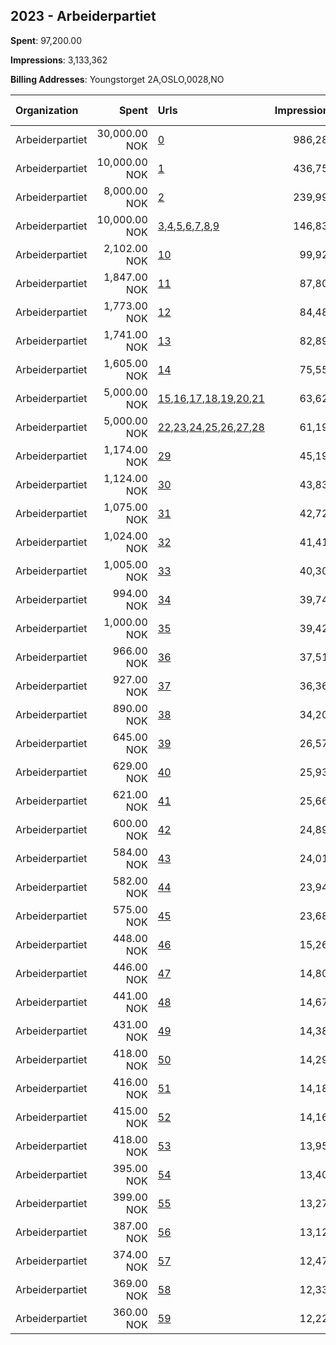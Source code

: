 ## 2023 - Arbeiderpartiet 
**Spent**: 97,200.00

**Impressions**: 3,133,362

**Billing Addresses**: Youngstorget 2A,OSLO,0028,NO

|Organization|Spent|Urls|Impressions|Genders|Age Brackets|Country Codes|
|:---|---:|:---|---:|:---|:---|:---|
|Arbeiderpartiet|30,000.00 NOK|[0](https://www.snap.com/political-ads/asset/3942cc5d004cb76431f68b39ac440b6a6ea5d553877c87d35077bf1d18bf0a70?mediaType=mp4)|986,287||18+|norway|
|Arbeiderpartiet|10,000.00 NOK|[1](https://www.snap.com/political-ads/asset/4330cabdd1cb9e91ee784d4addb91d43ee5932241d1e0213331e0bd1263b68d0?mediaType=mp4)|436,758||35+|norway|
|Arbeiderpartiet|8,000.00 NOK|[2](https://www.snap.com/political-ads/asset/3942cc5d004cb76431f68b39ac440b6a6ea5d553877c87d35077bf1d18bf0a70?mediaType=mp4)|239,991||18+|norway|
|Arbeiderpartiet|10,000.00 NOK|[3](https://www.snap.com/political-ads/asset/fd2435e36516550a6fba6ca2698a32ac1c299751242b31341016dd36fd86e964?mediaType=mp4),[4](https://www.snap.com/political-ads/asset/1897df0f6e007949349bb0222d31372536a6351a7acbc63bada28568acb53e75?mediaType=mp4),[5](https://www.snap.com/political-ads/asset/69e0a2d25126f3cceece33bc9b24d31e2687b076e48aa621f541d69fbf469ca5?mediaType=mp4),[6](https://www.snap.com/political-ads/asset/a40f089e674f5a529c12ece7b38fb0a02626fccdd07728a0392365244140fd2d?mediaType=mp4),[7](https://www.snap.com/political-ads/asset/33b0db0fd5a8a6e5e61d0c4d8a8ddf785179c4a4219ca5ce8a284cab2fa3d8e3?mediaType=mp4),[8](https://www.snap.com/political-ads/asset/640455a345fbda0bc805d2ee0830996fe5e7c73c8befacee47f0277770639507?mediaType=mp4),[9](https://www.snap.com/political-ads/asset/0799703575879c2a07407304f5780d404fb9a5d55311ff0470f7842aad174ecc?mediaType=mp4)|146,838||18+||
|Arbeiderpartiet|2,102.00 NOK|[10](https://www.snap.com/political-ads/asset/e7ab652fe703f97ffd3d27e704e074c7adeb9a9513d6e1ae214ca835f9fb8b42?mediaType=mp4)|99,924||18+||
|Arbeiderpartiet|1,847.00 NOK|[11](https://www.snap.com/political-ads/asset/cce6759fb9643399f0d6be24644d94b725f14c70c03f39f0dfe2dc2cc5bea51d?mediaType=mp4)|87,807||18+||
|Arbeiderpartiet|1,773.00 NOK|[12](https://www.snap.com/political-ads/asset/468c63c763a0f44104d7008cce6697b5e075a1f3aef3ff6149b9cd99c67216fc?mediaType=mp4)|84,486||18+||
|Arbeiderpartiet|1,741.00 NOK|[13](https://www.snap.com/political-ads/asset/3223ff6414da8cb7a23c97455494786556d1c57ad4145331f7039db37d62cf21?mediaType=mp4)|82,891||18+||
|Arbeiderpartiet|1,605.00 NOK|[14](https://www.snap.com/political-ads/asset/b906ff734a4db3b4a14fc3d0c9703d13df714dd1385ff069c11bc7465d90d2e4?mediaType=mp4)|75,550||18+||
|Arbeiderpartiet|5,000.00 NOK|[15](https://www.snap.com/political-ads/asset/eba92d05321699beffbf9f0a33ced52f9b27cf848ed45102219f77a0e499da9d?mediaType=mp4),[16](https://www.snap.com/political-ads/asset/a83d13ddc2ccd6d6a886bb1b81dc850735213dc15b2def2b6b1a8b0674de06e0?mediaType=mp4),[17](https://www.snap.com/political-ads/asset/5c649f9733de154afaa76160e4300c92512a591060d30ca655dd1bc49b54129c?mediaType=mp4),[18](https://www.snap.com/political-ads/asset/c1966d2337b610f1b3a4eac680f8f6a1320a3b02c2a67cb2a1de309388dfbf84?mediaType=mp4),[19](https://www.snap.com/political-ads/asset/857a86947f961edf04f934ffcea295eba052297f64f411688df859b892882605?mediaType=mp4),[20](https://www.snap.com/political-ads/asset/b9cd3490c13febd01a63e78edc02688ad5695535eea8164274f8908a39d5a1b4?mediaType=mp4),[21](https://www.snap.com/political-ads/asset/e06c279edf4976d213b9c295c5d80aea850ad846dd4d2bbb6f2f9b7c8b81ec9c?mediaType=mp4)|63,622||18+|norway|
|Arbeiderpartiet|5,000.00 NOK|[22](https://www.snap.com/political-ads/asset/510369db9d2fd3546cdbaccba9eee657f0f50a8e003cf57b37ad44fd2a7f3ba7?mediaType=mp4),[23](https://www.snap.com/political-ads/asset/c947aa97976d8a14c259a198ada7995805efa28cd49250c049b2d138dfa92261?mediaType=mp4),[24](https://www.snap.com/political-ads/asset/d7abff567390b8d9cde463ad17dc26793b366f9041fe559a65e73adca3c98e77?mediaType=mp4),[25](https://www.snap.com/political-ads/asset/a68ba19907964e0f0a821d5d48ca5c253dafc413f741c40631021ea39e915063?mediaType=mp4),[26](https://www.snap.com/political-ads/asset/7f3b24b27f18137ab2e189a73786f0f32173d38152d6caf7ede9a0728b6259e3?mediaType=mp4),[27](https://www.snap.com/political-ads/asset/1900c67a49eaa49e53f79522a26492ec986f2eea6c0dcf09f5e6dee4bd696027?mediaType=mp4),[28](https://www.snap.com/political-ads/asset/ceefd631bf45a1429fdf965649713dcb5126c835c1be7195044df0f9a0336c8a?mediaType=mp4)|61,195||18+|norway|
|Arbeiderpartiet|1,174.00 NOK|[29](https://www.snap.com/political-ads/asset/193b8b5684edc78be8584395b1fea576f1f6e6bea695fd286b35664b217658fa?mediaType=mp4)|45,195||18+|norway|
|Arbeiderpartiet|1,124.00 NOK|[30](https://www.snap.com/political-ads/asset/1e27bb5748b0b06499f428d94322caa06e5c21259284092ba85159a9041264a4?mediaType=mp4)|43,839||18+|norway|
|Arbeiderpartiet|1,075.00 NOK|[31](https://www.snap.com/political-ads/asset/4ed164db0e9fb22ac2476b4bde86258bfbae32a0ab1c622879774e437b8f3f29?mediaType=mp4)|42,729||18+|norway|
|Arbeiderpartiet|1,024.00 NOK|[32](https://www.snap.com/political-ads/asset/91dc1c69942ffb1945bbe432318e119e914eb6dccfb7dc42928282edad6d1ab3?mediaType=mp4)|41,417||18+|norway|
|Arbeiderpartiet|1,005.00 NOK|[33](https://www.snap.com/political-ads/asset/e1017bb2503e79f39295c50d3447a991f6e02db65f88dc769665051e635a598b?mediaType=mp4)|40,302||18+|norway|
|Arbeiderpartiet|994.00 NOK|[34](https://www.snap.com/political-ads/asset/92c71359e043047fdd0f8bf4bb22dd01690b0442585628c186bb05275beb9b54?mediaType=mp4)|39,746||18+|norway|
|Arbeiderpartiet|1,000.00 NOK|[35](https://www.snap.com/political-ads/asset/73f6e6068db314e08e4724962ae708e21b043e97b144e03a602ddf5404b58f10?mediaType=mp4)|39,420||18+|norway|
|Arbeiderpartiet|966.00 NOK|[36](https://www.snap.com/political-ads/asset/1a65fa3987d1ae9a7ec5d16923ff055a2bf7a79b1f2db47bea1ab78f4ffa8991?mediaType=mp4)|37,519||18+|norway|
|Arbeiderpartiet|927.00 NOK|[37](https://www.snap.com/political-ads/asset/511e4767b0d91e0b919bef7ab0154666d6056461de13f51e772c92992bb6c409?mediaType=mp4)|36,361||18+|norway|
|Arbeiderpartiet|890.00 NOK|[38](https://www.snap.com/political-ads/asset/34e3e65c2cb27a47586dea305bd2f68fab2ee59fe5859277908f966e198e3ec5?mediaType=mp4)|34,201||18+|norway|
|Arbeiderpartiet|645.00 NOK|[39](https://www.snap.com/political-ads/asset/45c1aae8d560bccf5f0d3d36692d53eb28efa9701836e78bde5006d131d2ae66?mediaType=mp4)|26,576||18+||
|Arbeiderpartiet|629.00 NOK|[40](https://www.snap.com/political-ads/asset/c1024b082e6c0a9bd54c87c0182da1c494bab5776c7a96770498d5699cd62aab?mediaType=mp4)|25,936||18+||
|Arbeiderpartiet|621.00 NOK|[41](https://www.snap.com/political-ads/asset/b37f9c15214b642602d394fc54f35328616e9cb5336b999b8a6185551aad99d2?mediaType=mp4)|25,662||18+||
|Arbeiderpartiet|600.00 NOK|[42](https://www.snap.com/political-ads/asset/f77ff9a98da8568bddbc23a015b1d7f7fd1e5b9900d1df5cd1e8d47b4160e1e8?mediaType=mp4)|24,899||18+||
|Arbeiderpartiet|584.00 NOK|[43](https://www.snap.com/political-ads/asset/c459a080654dc2a8d327d1e712dd2b80ab7a19967ab6a44b6f0d2a30c7ac5ee4?mediaType=mp4)|24,013||18+||
|Arbeiderpartiet|582.00 NOK|[44](https://www.snap.com/political-ads/asset/8e24719e5ed1216519f7ba3106562691ebe2c14c8843a1b888f5e2275c40cade?mediaType=mp4)|23,948||18+||
|Arbeiderpartiet|575.00 NOK|[45](https://www.snap.com/political-ads/asset/243b7c0ad75b69fb8f8bdf383fdb4e1b979525ca3a17921e7107669e595624c0?mediaType=mp4)|23,686||18+||
|Arbeiderpartiet|448.00 NOK|[46](https://www.snap.com/political-ads/asset/e995733c09b6759fccce331307d540c2e8d0bd96541a81190d908fa4cd11ff5e?mediaType=mp4)|15,266||18+|norway|
|Arbeiderpartiet|446.00 NOK|[47](https://www.snap.com/political-ads/asset/bad62b207c5eb76093e81713f465ca1070e8ac4a1ab7eb81f2b389fcba22f50b?mediaType=mp4)|14,802||18+|norway|
|Arbeiderpartiet|441.00 NOK|[48](https://www.snap.com/political-ads/asset/1f251e73b01f39c5660273573c4b6a7572ebe9bda2db6ba1fc79ff0219b044ba?mediaType=mp4)|14,678||18+|norway|
|Arbeiderpartiet|431.00 NOK|[49](https://www.snap.com/political-ads/asset/9a974df2bc34d6f9961b9eae4d13e40f06276a8ce1bb278477b0bc381ed8dbe9?mediaType=mp4)|14,381||18+|norway|
|Arbeiderpartiet|418.00 NOK|[50](https://www.snap.com/political-ads/asset/f75e0f6086025fa4770a33173d42d3e73b6cafed05f860a85d9c2b0b74340961?mediaType=mp4)|14,293||18+|norway|
|Arbeiderpartiet|416.00 NOK|[51](https://www.snap.com/political-ads/asset/196cef89b87377b869456ad090c8d1210fc6a3120b4f0daaf192eda1ecde518e?mediaType=mp4)|14,186||18+|norway|
|Arbeiderpartiet|415.00 NOK|[52](https://www.snap.com/political-ads/asset/58682814bde1333275d6fda474308202dfe068eece745937da305a8b7cd137fc?mediaType=mp4)|14,167||18+|norway|
|Arbeiderpartiet|418.00 NOK|[53](https://www.snap.com/political-ads/asset/e98843d5ec06a499b5904590d7fd0adb91fb468ad1975019a2a7207912ff7f14?mediaType=mp4)|13,954||18+|norway|
|Arbeiderpartiet|395.00 NOK|[54](https://www.snap.com/political-ads/asset/779a137d6084f5e7c2b1bea28eea2650d98f87a717eab72b2064135af9d0e505?mediaType=mp4)|13,407||18+|norway|
|Arbeiderpartiet|399.00 NOK|[55](https://www.snap.com/political-ads/asset/542820780d925bdf222171306d37e97109693de8ddce517222003d6723975d9f?mediaType=mp4)|13,279||18+|norway|
|Arbeiderpartiet|387.00 NOK|[56](https://www.snap.com/political-ads/asset/f2fbd91d628a1d597de0ae59df9e90937fe4f3c9702f8560cac22b95732fe991?mediaType=mp4)|13,120||18+|norway|
|Arbeiderpartiet|374.00 NOK|[57](https://www.snap.com/political-ads/asset/a64bf0a286996161feabff5151f343047bebd89f375ceab5c18e4e423c3c1f58?mediaType=mp4)|12,478||18+|norway|
|Arbeiderpartiet|369.00 NOK|[58](https://www.snap.com/political-ads/asset/8abcce5a1f7833cb76e699bc620068717113a97e690e8b40481ab32c611eb952?mediaType=mp4)|12,332||18+|norway|
|Arbeiderpartiet|360.00 NOK|[59](https://www.snap.com/political-ads/asset/a9d9346b861ae2b00e8cf5b4d48a9bf56a9e240b183aab12936a5a74453ce570?mediaType=mp4)|12,221||18+|norway|
